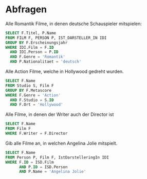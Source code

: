 # Abfragen

Alle Romantik Filme, in denen deutsche Schauspieler mitspielen:
```sql
SELECT F.Titel, P.Name
FROM FILM F, PERSON P, IST_DARSTELLER_IN IDI
GROUP BY F.Erscheinungsjahr
WHERE IDI.Film = F.ID
  AND IDI.Person = P.ID
  AND F.Genre = 'Romantik'
  AND P.Nationalitaet = 'deutsch'
```

Alle Action Filme, welche in Hollywood gedreht wurden.
```sql
SELECT F.Name
FROM Studio S, Film F
GROUP BY F.Metascore
WHERE F.Genre = 'Action' 
  AND F.Studio = S.ID
  AND F.Ort = 'Hollywood'
```

Alle Filme, in denen der Writer auch der Director ist
```sql
SELECT F.Name
FROM Film F
WHERE F.Writer = F.Director
```

Gib alle Filme an, in welchen Angelina Jolie mitspielt.
```sql
SELECT F.Name
FROM Person P, Film F, IstDarstelleringIn IDI
WHERE F.ID = ISD.Film 
      AND P.ID = ISD.Person
      AND P.Name = 'Angelina Jolie'
```

